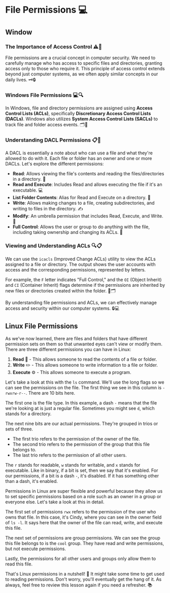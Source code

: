 # File Permissions 💻

## Window

### The Importance of Access Control ⚠️🔐
File permissions are a crucial concept in computer security. We need to carefully manage who has access to specific files and directories, granting access only to those who require it. This principle of access control extends beyond just computer systems, as we often apply similar concepts in our daily lives. 🗝️🔒️

### Windows File Permissions 💻🔍
In Windows, file and directory permissions are assigned using **Access Control Lists (ACLs)**, specifically **Discretionary Access Control Lists (DACLs)**. Windows also utilizes **System Access Control Lists (SACLs)** to track file and folder access events. 🗂️💾

### Understanding DACL Permissions 📋️🔑
A DACL is essentially a note about who can use a file and what they're allowed to do with it. Each file or folder has an owner and one or more DACLs. Let's explore the different permissions:

- **Read**: Allows viewing the file's contents and reading the files/directories in a directory. 📖️
- **Read and Execute**: Includes Read and allows executing the file if it's an executable. 💻️
- **List Folder Contents**: Alias for Read and Execute on a directory. 📁️
- **Write**: Allows making changes to a file, creating subdirectories, and writing to files in the directory. ✍️
- **Modify**: An umbrella permission that includes Read, Execute, and Write. 🔧️
- **Full Control**: Allows the user or group to do anything with the file, including taking ownership and changing its ACLs. 🔐️

### Viewing and Understanding ACLs 🔍️📋️
We can use the `icacls` (Improved Change ACLs) utility to view the ACLs assigned to a file or directory. The output shows the user accounts with access and the corresponding permissions, represented by letters. 

For example, the `F` letter indicates "Full Control," and the `OI` (Object Inherit) and `CI` (Container Inherit) flags determine if the permissions are inherited by new files or directories created within the folder. 🔖️🗂️

By understanding file permissions and ACLs, we can effectively manage access and security within our computer systems. 🔒️💻️

## Linux File Permissions

As we've now learned, there are files and folders that have different permission sets on them so that unwanted eyes can't view or modify them. There are three different permissions you can have in Linux:

1. **Read** 📖 - This allows someone to read the contents of a file or folder.
2. **Write** ✏️ - This allows someone to write information to a file or folder.
3. **Execute** ⚙️ - This allows someone to execute a program.

Let's take a look at this with the `ls` command. We'll use the long flags so we can see the permissions on the file. The first thing we see in this column is `-rwxrw-r--`. There are 10 bits here.

The first one is the file type. In this example, a dash `-` means that the file we're looking at is just a regular file. Sometimes you might see `d`, which stands for a directory.

The next nine bits are our actual permissions. They're grouped in trios or sets of three. 

- The first trio refers to the permission of the owner of the file.
- The second trio refers to the permission of the group that this file belongs to.
- The last trio refers to the permission of all other users.

The `r` stands for readable, `w` stands for writable, and `x` stands for executable. Like in binary, if a bit is set, then we say that it's enabled. For our permissions, if a bit is a dash `-`, it's disabled. If it has something other than a dash, it's enabled.

Permissions in Linux are super flexible and powerful because they allow us to set specific permissions based on a role such as an owner in a group or everyone else. Let's take a look at this in detail.

The first set of permissions `rwx` refers to the permission of the user who owns that file. In this case, it's Cindy, where you can see in the owner field of `ls -l`. It says here that the owner of the file can read, write, and execute this file.

The next set of permissions are group permissions. We can see the group this file belongs to is the `cool` group. They have read and write permissions, but not execute permissions.

Lastly, the permissions for all other users and groups only allow them to read this file.

That's Linux permissions in a nutshell! 🐧 It might take some time to get used to reading permissions. Don't worry, you'll eventually get the hang of it. As always, feel free to review this lesson again if you need a refresher. 📚